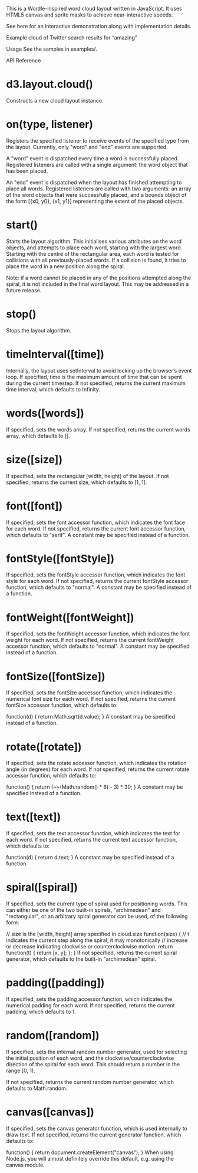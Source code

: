 This is a Wordle-inspired word cloud layout written in JavaScript. It uses HTML5 canvas and sprite masks to achieve near-interactive speeds.

See here for an interactive demonstration along with implementation details.

Example cloud of Twitter search results for “amazing”

Usage
See the samples in examples/.

API Reference
# d3.layout.cloud()

Constructs a new cloud layout instance.

# on(type, listener)

Registers the specified listener to receive events of the specified type from the layout. Currently, only "word" and "end" events are supported.

A "word" event is dispatched every time a word is successfully placed. Registered listeners are called with a single argument: the word object that has been placed.

An "end" event is dispatched when the layout has finished attempting to place all words. Registered listeners are called with two arguments: an array of the word objects that were successfully placed, and a bounds object of the form [{x0, y0}, {x1, y1}] representing the extent of the placed objects.

# start()

Starts the layout algorithm. This initialises various attributes on the word objects, and attempts to place each word, starting with the largest word. Starting with the centre of the rectangular area, each word is tested for collisions with all previously-placed words. If a collision is found, it tries to place the word in a new position along the spiral.

Note: if a word cannot be placed in any of the positions attempted along the spiral, it is not included in the final word layout. This may be addressed in a future release.

# stop()

Stops the layout algorithm.

# timeInterval([time])

Internally, the layout uses setInterval to avoid locking up the browser’s event loop. If specified, time is the maximum amount of time that can be spent during the current timestep. If not specified, returns the current maximum time interval, which defaults to Infinity.

# words([words])

If specified, sets the words array. If not specified, returns the current words array, which defaults to [].

# size([size])

If specified, sets the rectangular [width, height] of the layout. If not specified, returns the current size, which defaults to [1, 1].

# font([font])

If specified, sets the font accessor function, which indicates the font face for each word. If not specified, returns the current font accessor function, which defaults to "serif". A constant may be specified instead of a function.

# fontStyle([fontStyle])

If specified, sets the fontStyle accessor function, which indicates the font style for each word. If not specified, returns the current fontStyle accessor function, which defaults to "normal". A constant may be specified instead of a function.

# fontWeight([fontWeight])

If specified, sets the fontWeight accessor function, which indicates the font weight for each word. If not specified, returns the current fontWeight accessor function, which defaults to "normal". A constant may be specified instead of a function.

# fontSize([fontSize])

If specified, sets the fontSize accessor function, which indicates the numerical font size for each word. If not specified, returns the current fontSize accessor function, which defaults to:

function(d) { return Math.sqrt(d.value); }
A constant may be specified instead of a function.

# rotate([rotate])

If specified, sets the rotate accessor function, which indicates the rotation angle (in degrees) for each word. If not specified, returns the current rotate accessor function, which defaults to:

function() { return (~~(Math.random() * 6) - 3) * 30; }
A constant may be specified instead of a function.

# text([text])

If specified, sets the text accessor function, which indicates the text for each word. If not specified, returns the current text accessor function, which defaults to:

function(d) { return d.text; }
A constant may be specified instead of a function.

# spiral([spiral])

If specified, sets the current type of spiral used for positioning words. This can either be one of the two built-in spirals, "archimedean" and "rectangular", or an arbitrary spiral generator can be used, of the following form:

// size is the [width, height] array specified in cloud.size
function(size) {
  // t indicates the current step along the spiral; it may monotonically
  // increase or decrease indicating clockwise or counterclockwise motion.
  return function(t) { return [x, y]; };
}
If not specified, returns the current spiral generator, which defaults to the built-in "archimedean" spiral.

# padding([padding])

If specified, sets the padding accessor function, which indicates the numerical padding for each word. If not specified, returns the current padding, which defaults to 1.

# random([random])

If specified, sets the internal random number generator, used for selecting the initial position of each word, and the clockwise/counterclockwise direction of the spiral for each word. This should return a number in the range [0, 1).

If not specified, returns the current random number generator, which defaults to Math.random.

# canvas([canvas])

If specified, sets the canvas generator function, which is used internally to draw text. If not specified, returns the current generator function, which defaults to:

function() { return document.createElement("canvas"); }
When using Node.js, you will almost definitely override this default, e.g. using the canvas module.
